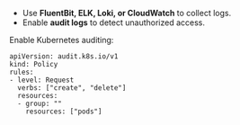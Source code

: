 -   Use **FluentBit, ELK, Loki, or CloudWatch** to collect logs.
-   Enable **audit logs** to detect unauthorized access.

Enable Kubernetes auditing:

	apiVersion: audit.k8s.io/v1
	kind: Policy
	rules:
	- level: Request
	  verbs: ["create", "delete"]
	  resources:
	  - group: ""
	    resources: ["pods"]

